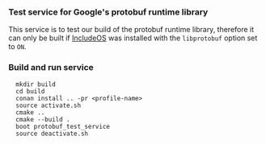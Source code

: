 ### Test service for Google's protobuf runtime library

This service is to test our build of the protobuf runtime library, therefore it can only be built if [IncludeOS](https://github.com/includeos/includeos) was installed with the `libprotobuf` option set to `ON`.

### Build and run service

```
  mkdir build
  cd build
  conan install .. -pr <profile-name>
  source activate.sh
  cmake ..
  cmake --build .
  boot protobuf_test_service
  source deactivate.sh
```

